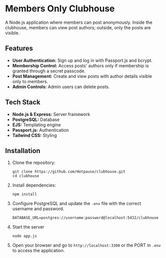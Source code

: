 # Members Only Clubhouse

A Node.js application where members can post anonymously. Inside the clubhouse, members can view post authors; outside, only the posts are visible.

## Features

- **User Authentication:** Sign up and log in with Passport.js and bcrypt.
- **Membership Control:** Access posts' authors only if membership is granted through a secret passcode.
- **Post Management:** Create and view posts with author details visible only to members.
- **Admin Controls:** Admin users can delete posts.

## Tech Stack

- **Node.js & Express:** Server framework
- **PostgreSQL:** Database
- **EJS:** Templating engine
- **Passport.js:** Authentication
- **Tailwind CSS:** Styling

## Installation

1. Clone the repository:
   ```
   git clone https://github.com/Hotpause/clubhouse.git
   cd clubhouse
   ```

2. Install dependencies:
   ```
   npm install
   ```

3. Configure PostgreSQL and update the `.env` file with the correct username and password.
   ```
   DATABASE_URL=postgres://username:password@localhost:5432/clubhouse
   ```


5. Start the server
   ```
   node app.js
   ```
6. Open your browser and go to `http://localhost:3300` or the PORT in `.env` to access the application.

